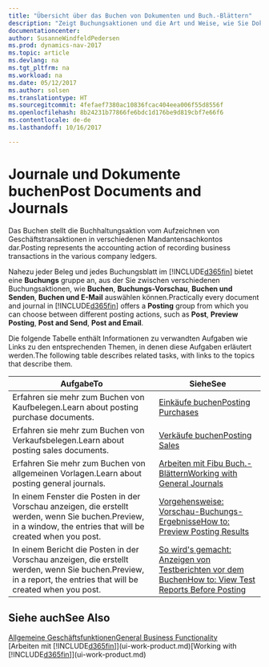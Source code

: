 ```yaml
---
title: "Übersicht über das Buchen von Dokumenten und Buch.-Blättern"
description: "Zeigt Buchungsaktionen und die Art und Weise, wie Sie Dokumente und Buch.-Blätter buchen können."
documentationcenter: 
author: SusanneWindfeldPedersen
ms.prod: dynamics-nav-2017
ms.topic: article
ms.devlang: na
ms.tgt_pltfrm: na
ms.workload: na
ms.date: 05/12/2017
ms.author: solsen
ms.translationtype: HT
ms.sourcegitcommit: 4fefaef7380ac10836fcac404eea006f55d8556f
ms.openlocfilehash: 8b24231b77866fe6bdc1d176be9d819cbf7e66f6
ms.contentlocale: de-de
ms.lasthandoff: 10/16/2017

---
```

# <a name="post-documents-and-journals"></a><span data-ttu-id="a3aac-103">Journale und Dokumente buchen</span><span class="sxs-lookup"><span data-stu-id="a3aac-103">Post Documents and Journals</span></span>
<span data-ttu-id="a3aac-104">Das Buchen stellt die Buchhaltungsaktion vom Aufzeichnen von Geschäftstransaktionen in verschiedenen Mandantensachkontos dar.</span><span class="sxs-lookup"><span data-stu-id="a3aac-104">Posting represents the accounting action of recording business transactions in the various company ledgers.</span></span>

<span data-ttu-id="a3aac-105">Nahezu jeder Beleg und jedes Buchungsblatt im [!INCLUDE[d365fin](includes/d365fin_md.md)] bietet eine **Buchungs** gruppe an, aus der Sie zwischen verschiedenen Buchungsaktionen, wie **Buchen**, **Buchungs-Vorschau**, **Buchen und Senden**, **Buchen und E-Mail** auswählen können.</span><span class="sxs-lookup"><span data-stu-id="a3aac-105">Practically every document and journal in [!INCLUDE[d365fin](includes/d365fin_md.md)] offers a **Posting** group from which you can choose between different posting actions, such as **Post**, **Preview Posting**, **Post and Send**, **Post and Email**.</span></span>

<span data-ttu-id="a3aac-106">Die folgende Tabelle enthält Informationen zu verwandten Aufgaben wie Links zu den entsprechenden Themen, in denen diese Aufgaben erläutert werden.</span><span class="sxs-lookup"><span data-stu-id="a3aac-106">The following table describes related tasks, with links to the topics that describe them.</span></span>

| <span data-ttu-id="a3aac-107">Aufgabe</span><span class="sxs-lookup"><span data-stu-id="a3aac-107">To</span></span> | <span data-ttu-id="a3aac-108">Siehe</span><span class="sxs-lookup"><span data-stu-id="a3aac-108">See</span></span> |
| --- | --- |
| <span data-ttu-id="a3aac-109">Erfahren sie mehr zum Buchen von Kaufbelegen.</span><span class="sxs-lookup"><span data-stu-id="a3aac-109">Learn about posting purchase documents.</span></span> |[<span data-ttu-id="a3aac-110">Einkäufe buchen</span><span class="sxs-lookup"><span data-stu-id="a3aac-110">Posting Purchases</span></span>](ui-post-purchases.md) |
| <span data-ttu-id="a3aac-111">Erfahren sie mehr zum Buchen von Verkaufsbelegen.</span><span class="sxs-lookup"><span data-stu-id="a3aac-111">Learn about posting sales documents.</span></span> |[<span data-ttu-id="a3aac-112">Verkäufe buchen</span><span class="sxs-lookup"><span data-stu-id="a3aac-112">Posting Sales</span></span>](ui-post-sales.md) |
| <span data-ttu-id="a3aac-113">Erfahren Sie mehr zum Buchen von allgemeinen Vorlagen.</span><span class="sxs-lookup"><span data-stu-id="a3aac-113">Learn about posting general journals.</span></span> |[<span data-ttu-id="a3aac-114">Arbeiten mit Fibu Buch.-Blättern</span><span class="sxs-lookup"><span data-stu-id="a3aac-114">Working with General Journals</span></span>](ui-work-general-journals.md) |
| <span data-ttu-id="a3aac-115">In einem Fenster die Posten in der Vorschau anzeigen, die erstellt werden, wenn Sie buchen.</span><span class="sxs-lookup"><span data-stu-id="a3aac-115">Preview, in a window, the entries that will be created when you post.</span></span> |[<span data-ttu-id="a3aac-116">Vorgehensweise: Vorschau-Buchungs-Ergebnisse</span><span class="sxs-lookup"><span data-stu-id="a3aac-116">How to: Preview Posting Results</span></span>](ui-how-preview-post-results.md) |
| <span data-ttu-id="a3aac-117">In einem Bericht die Posten in der Vorschau anzeigen, die erstellt werden, wenn Sie buchen.</span><span class="sxs-lookup"><span data-stu-id="a3aac-117">Preview, in a report, the entries that will be created when you post.</span></span> |[<span data-ttu-id="a3aac-118">So wird's gemacht: Anzeigen von Testberichten vor dem Buchen</span><span class="sxs-lookup"><span data-stu-id="a3aac-118">How to: View Test Reports Before Posting</span></span>](ui-how-view-test-reports-posting.md) |

## <a name="see-also"></a><span data-ttu-id="a3aac-119">Siehe auch</span><span class="sxs-lookup"><span data-stu-id="a3aac-119">See Also</span></span>
[<span data-ttu-id="a3aac-120">Allgemeine Geschäftsfunktionen</span><span class="sxs-lookup"><span data-stu-id="a3aac-120">General Business Functionality</span></span>](ui-across-business-areas.md)  
<span data-ttu-id="a3aac-121">[Arbeiten mit [!INCLUDE[d365fin](includes/d365fin_md.md)]](ui-work-product.md)</span><span class="sxs-lookup"><span data-stu-id="a3aac-121">[Working with [!INCLUDE[d365fin](includes/d365fin_md.md)]](ui-work-product.md)</span></span>


